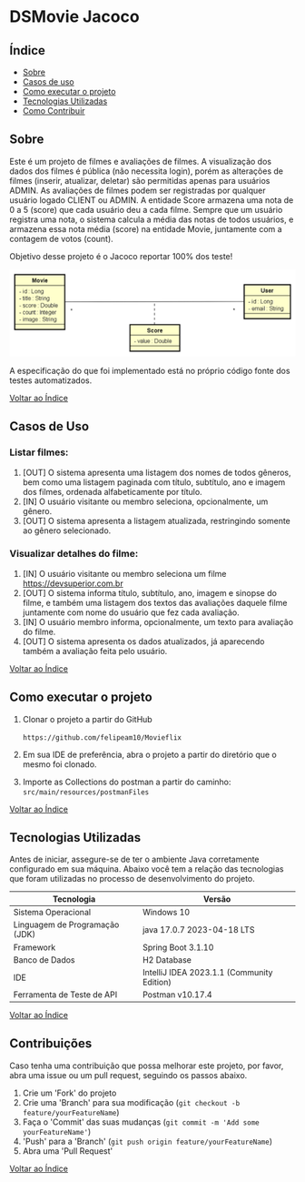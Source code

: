 <div align="left">
  <h1><strong>DSMovie Jacoco</strong></h1>
</div>

## Índice

- [Sobre](#sobre)
- [Casos de uso](#casos-de-uso)
- [Como executar o projeto](#como-executar-o-projeto)
- [Tecnologias Utilizadas](#tecnologias-utilizadas)
- [Como Contribuir](#como-contribuir)

## Sobre

Este é um projeto de filmes e avaliações de filmes. A visualização dos dados dos filmes é
pública (não necessita login), porém as alterações de filmes (inserir, atualizar, deletar) são
permitidas apenas para usuários ADMIN. As avaliações de filmes podem ser registradas por
qualquer usuário logado CLIENT ou ADMIN. A entidade Score armazena uma nota de 0 a 5
(score) que cada usuário deu a cada filme. Sempre que um usuário registra uma nota, o
sistema calcula a média das notas de todos usuários, e armazena essa nota média (score) na
entidade Movie, juntamente com a contagem de votos (count).

Objetivo desse projeto é o Jacoco reportar 100% dos teste!
<div align="center">
  <img src="src/main/resources/modelo_conceitual.png" alt="Diagrama de Classes">
</div>

A especificação do que foi implementado está no próprio código fonte dos testes automatizados.



[Voltar ao Índice](#índice)

## Casos de Uso

### Listar filmes:
1. [OUT] O sistema apresenta uma listagem dos nomes de todos gêneros, bem como uma
      listagem paginada com título, subtítulo, ano e imagem dos filmes, ordenada
      alfabeticamente por título.
2. [IN] O usuário visitante ou membro seleciona, opcionalmente, um gênero.
3. [OUT] O sistema apresenta a listagem atualizada, restringindo somente ao gênero
   selecionado.

### Visualizar detalhes do filme:
1. [IN] O usuário visitante ou membro seleciona um filme
   https://devsuperior.com.br
2. [OUT] O sistema informa título, subtítulo, ano, imagem e sinopse do filme, e também
   uma listagem dos textos das avaliações daquele filme juntamente com nome do usuário
   que fez cada avaliação.
3. [IN] O usuário membro informa, opcionalmente, um texto para avaliação do filme.
4. [OUT] O sistema apresenta os dados atualizados, já aparecendo também a avaliação
   feita pelo usuário.

[Voltar ao Índice](#índice)


## Como executar o projeto

1. Clonar o projeto a partir do GitHub

   ````https://github.com/felipeam10/Movieflix````

2. Em sua IDE de preferência, abra o projeto a partir do diretório que o mesmo foi clonado. 

3. Importe as Collections do postman a partir do caminho: ````src/main/resources/postmanFiles````

[Voltar ao Índice](#índice)


## Tecnologias Utilizadas

Antes de iniciar, assegure-se de ter o ambiente Java corretamente configurado em sua máquina. Abaixo você tem a relação das tecnologias que foram utilizadas no processo de desenvolvimento do projeto.

| Tecnologia                  | Versão                                     |
| --------------------------- |--------------------------------------------|
| Sistema Operacional         | Windows 10                                 |
| Linguagem de Programação (JDK) | java 17.0.7 2023-04-18 LTS                 
| Framework                   | Spring Boot 3.1.10                         |
| Banco de Dados              | H2 Database                                |
| IDE                         | IntelliJ IDEA 2023.1.1 (Community Edition) |
| Ferramenta de Teste de API  | Postman v10.17.4                           |

[Voltar ao Índice](#índice)

## Contribuições 

Caso tenha uma contribuição que possa melhorar este projeto, por favor, abra uma issue ou um pull request, seguindo os passos abaixo.

1. Crie um 'Fork' do projeto
2. Crie uma 'Branch' para sua modificação (`git checkout -b feature/yourFeatureName`)
3. Faça o 'Commit' das suas mudanças (`git commit -m 'Add some yourFeatureName'`)
4. 'Push' para a 'Branch' (`git push origin feature/yourFeatureName`)
5. Abra uma 'Pull Request'

[Voltar ao Índice](#índice)

